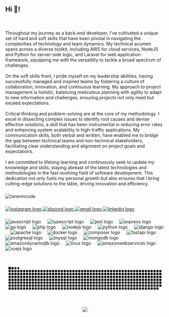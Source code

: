 <h2 align="left">Hi 👋!</h2>

###

<br clear="both">
<p align="left">Throughout my journey as a back-end developer, I've cultivated a unique set of hard and soft skills that have been pivotal in navigating the complexities of technology and team dynamics. My technical acumen spans across a diverse toolkit, including AWS for cloud services, NodeJS and Python for server-side logic, and Laravel for web application framework, equipping me with the versatility to tackle a broad spectrum of challenges.<br><br>On the soft skills front, I pride myself on my leadership abilities, having successfully managed and inspired teams by fostering a culture of collaboration, innovation, and continuous learning. My approach to project management is holistic, balancing meticulous planning with agility to adapt to new information and challenges, ensuring projects not only meet but exceed expectations.<br><br>Critical thinking and problem-solving are at the core of my methodology. I excel in dissecting complex issues to identify root causes and devise effective solutions, a skill that has been instrumental in reducing error rates and enhancing system scalability in high-traffic applications. My communication skills, both verbal and written, have enabled me to bridge the gap between technical teams and non-technical stakeholders, facilitating clear understanding and alignment on project goals and expectations.<br><br>I am committed to lifelong learning and continuously seek to update my knowledge and skills, staying abreast of the latest technologies and methodologies in the fast-evolving field of software development. This dedication not only fuels my personal growth but also ensures that I bring cutting-edge solutions to the table, driving innovation and efficiency.</p>

###

<div align="left">
    <img src="https://github-profile-trophy.vercel.app/?username=tanerincode&column=-1&margin-w=15" alt="tanerincode" />
</div>

###

<div align="left">
  <a href="https://www.instagram.com/tanertombas/" target="_blank">
    <img src="https://img.shields.io/static/v1?message=Instagram&logo=instagram&label=&color=E4405F&logoColor=white&labelColor=&style=for-the-badge" height="35" alt="instagram logo"  />
  </a>
  <a href="https://discord.gg/YYqkc8YA" target="_blank">
    <img src="https://img.shields.io/static/v1?message=Discord&logo=discord&label=&color=7289DA&logoColor=white&labelColor=&style=for-the-badge" height="35" alt="discord logo"  />
  </a>
  <a href="mail:tombastaner@gmail.com" target="_blank">
    <img src="https://img.shields.io/static/v1?message=Gmail&logo=gmail&label=&color=D14836&logoColor=white&labelColor=&style=for-the-badge" height="35" alt="gmail logo"  />
  </a>
  <a href="https://www.linkedin.com/in/tanertombas/" target="_blank">
    <img src="https://img.shields.io/static/v1?message=LinkedIn&logo=linkedin&label=&color=0077B5&logoColor=white&labelColor=&style=for-the-badge" height="35" alt="linkedin logo"  />
  </a>
</div>

###

<div align="left">
  <img src="https://cdn.jsdelivr.net/gh/devicons/devicon/icons/javascript/javascript-original.svg" height="40" alt="javascript logo"  />
  <img width="12" />
  <img src="https://cdn.jsdelivr.net/gh/devicons/devicon/icons/typescript/typescript-original.svg" height="40" alt="typescript logo"  />
  <img width="12" />
  <img src="https://cdn.jsdelivr.net/gh/devicons/devicon/icons/jest/jest-plain.svg" height="40" alt="jest logo"  />
  <img width="12" />
  <img src="https://skillicons.dev/icons?i=express" height="40" alt="express logo"  />
  <img width="12" />
  <img src="https://skillicons.dev/icons?i=go" height="40" alt="go logo"  />
  <img width="12" />
  <img src="https://skillicons.dev/icons?i=php" height="40" alt="php logo"  />
  <img width="12" />
  <img src="https://cdn.jsdelivr.net/gh/devicons/devicon/icons/nodejs/nodejs-original.svg" height="40" alt="nodejs logo"  />
  <img width="12" />
  <img src="https://cdn.jsdelivr.net/gh/devicons/devicon/icons/python/python-original.svg" height="40" alt="python logo"  />
  <img width="12" />
  <img src="https://skillicons.dev/icons?i=django" height="40" alt="django logo"  />
  <img width="12" />
  <img src="https://cdn.jsdelivr.net/gh/devicons/devicon/icons/apache/apache-original.svg" height="40" alt="apache logo"  />
  <img width="12" />
  <img src="https://cdn.jsdelivr.net/gh/devicons/devicon/icons/docker/docker-original.svg" height="40" alt="docker logo"  />
  <img width="12" />
  <img src="https://cdn.jsdelivr.net/gh/devicons/devicon/icons/composer/composer-original.svg" height="40" alt="composer logo"  />
  <img width="12" />
  <img src="https://cdn.jsdelivr.net/gh/devicons/devicon/icons/fastapi/fastapi-original.svg" height="40" alt="fastapi logo"  />
  <img width="12" />
  <img src="https://cdn.jsdelivr.net/gh/devicons/devicon/icons/postgresql/postgresql-original.svg" height="40" alt="postgresql logo"  />
  <img width="12" />
  <img src="https://cdn.jsdelivr.net/gh/devicons/devicon/icons/mysql/mysql-original.svg" height="40" alt="mysql logo"  />
  <img width="12" />
  <img src="https://skillicons.dev/icons?i=mongodb" height="40" alt="mongodb logo"  />
  <img width="12" />
  <img src="https://skillicons.dev/icons?i=dynamodb" height="40" alt="amazondynamodb logo"  />
  <img width="12" />
  <img src="https://skillicons.dev/icons?i=linux" height="40" alt="linux logo"  />
  <img width="12" />
  <img src="https://skillicons.dev/icons?i=aws" height="40" alt="amazonwebservices logo"  />
  <img width="12" />
  <img src="https://skillicons.dev/icons?i=vue" height="40" alt="vuejs logo"  />
</div>

###

<br clear="both">

<img src="https://raw.githubusercontent.com/tanerincode/tanerincode/output/snake.svg" alt="Snake animation" />

###

<div align="center">
  <img src="https://profile-counter.glitch.me/tanerincode/count.svg?"  />
</div>

###
